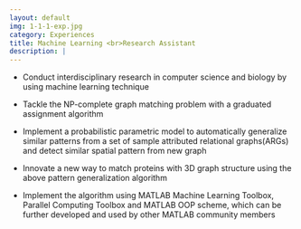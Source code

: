 ```yaml
---
layout: default
img: 1-1-1-exp.jpg
category: Experiences
title: Machine Learning <br>Research Assistant
description: |
---
```


* Conduct interdisciplinary research in computer science and biology by using machine learning technique

* Tackle the NP-complete graph matching problem with a graduated assignment algorithm

* Implement a probabilistic parametric model to automatically generalize similar patterns from a set of sample attributed relational graphs(ARGs) and detect similar spatial pattern from new graph

* Innovate a new way to match proteins with 3D graph structure using the above pattern generalization algorithm

* Implement the algorithm using MATLAB Machine Learning Toolbox, Parallel Computing Toolbox and MATLAB OOP scheme, which can be further developed and used by other MATLAB community members
